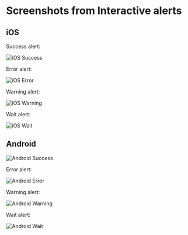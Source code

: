 # Screenshots from Interactive alerts


## iOS

Success alert:

![iOS Success](https://github.com/kvandake/userdialogs/blob/master/docs/screenshots/ios-success.png)

Error alert:

![iOS Error](https://github.com/kvandake/userdialogs/blob/master/docs/screenshots/ios-error.png)

Warning alert:

![iOS Warning](https://github.com/kvandake/userdialogs/blob/master/docs/screenshots/ios-warning.png)

Wait alert:

![iOS Wait](https://github.com/kvandake/userdialogs/blob/master/docs/screenshots/ios-wait.png)

## Android

![Android Success](https://github.com/kvandake/userdialogs/blob/master/docs/screenshots/android-success.png) 

Error alert:

![Android Error](https://github.com/kvandake/userdialogs/blob/master/docs/screenshots/android-error.png)

Warning alert:

![Android Warning](https://github.com/kvandake/userdialogs/blob/master/docs/screenshots/android-warning.png)

Wait alert:

![Android Wait](https://github.com/kvandake/userdialogs/blob/master/docs/screenshots/android-wait.png)
